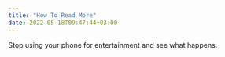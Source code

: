 ```yaml
---
title: "How To Read More"
date: 2022-05-18T09:47:44+03:00
---
```

Stop using your phone for entertainment and see what happens.